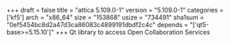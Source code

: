 +++
draft = false
title = "attica 5.109.0-1"
version = "5.109.0-1"
categories = ['kf5']
arch = "x86_64"
size = "153868"
usize = "734491"
sha1sum = "0ef5454bc8d2a47d3ca86083c4899191dbdf2c4c"
depends = "['qt5-base>=5.15.10']"
+++
Qt library to access Open Collaboration Services
